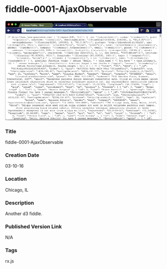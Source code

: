 fiddle-0001-AjaxObservable
======

![Screenshot](screenshot.png)


### Title

fiddle-0001-AjaxObservable


### Creation Date

03-10-16


### Location

Chicago, IL


### Description

Another d3 fiddle.


### Published Version Link

N/A


### Tags

rx.js
